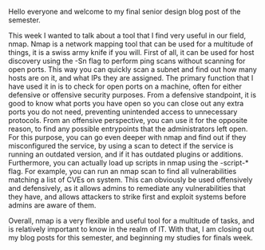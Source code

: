 Hello everyone and welcome to my final senior design blog post of the semester.

This week I wanted to talk about a tool that I find very useful in our field, nmap. Nmap is a network mapping tool that can be used for a multitude of things, it is a swiss army knife if you will. First of all, it can be used for host discovery using the -Sn flag to perform ping scans without scanning for open ports. This way you can quickly scan a subnet and find out how many hosts are on it, and what IPs they are assigned. The primary function that I have used it in is to check for open ports on a machine, often for either defensive or offensive security purposes. From a defensive standpoint, it is good to know what ports you have open so you can close out any extra ports you do not need, preventing unintended access to unnecessary protocols. From an offensive perspective, you can use it for the opposite reason, to find any possible entrypoints that the administrators left open. For this purpose, you can go even deeper with nmap and find out if they misconfigured the service, by using a scan to detect if the service is running an outdated version, and if it has outdated plugins or additions. Furthermore, you can actually load up scripts in nmap using the -script-* flag. For example, you can run an nmap scan to find all vulnerabilities matching a list of CVEs on system. This can obviously be used offensively and defensively, as it allows admins to remediate any vulnerabilities that they have, and allows attackers to strike first and exploit systems before admins are aware of them. 

Overall, nmap is a very flexible and useful tool for a multitude of tasks, and is relatively important to know in the realm of IT. With that, I am closing out my blog posts for this semester, and beginning my studies for finals week.